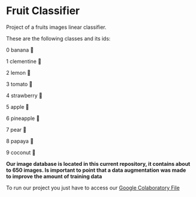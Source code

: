 # Fruit Classifier
Project of a fruits images linear classifier.

These are the following classes and its ids:

0 banana 🍌

1 clementine 🍊

2 lemon 🍋

3 tomato 🍅

4 strawberry 🍓

5 apple 🍎

6 pineapple 🍍

7 pear 🍐

8 papaya 🥭

9 coconut 🥥

**Our image database is located in this current repository, it contains about to 650 images. Is important to point that a data augmentation was made to improve the amount of training data**

To run our project you just have to access our [Google Colaboratory File](https://site112.com/cifra-de-cesar-codificar-descodificar)
